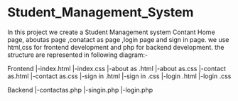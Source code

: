 # Student_Management_System
In this project we create a Student Management system Contant Home page,
aboutas page ,conatact as page ,login page and sign in page.
we use html,css for frontend development and php for backend development.
the structure are represented in following diagram:-


Frontend
|-index.html
|-index.css
|-about as .html
|-about as.css
|-contact as.html
|-contact as.css
|-sign in .html
|-sign in .css
|-login .html
|-login .css


Backend
|-contactas.php
|-singin.php
|-login.php


